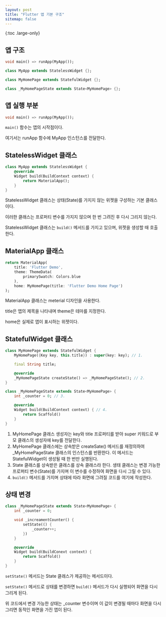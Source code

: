 ```yaml
---
layout: post
title: "Flutter 앱 기본 구조"
sitemap: false
---
```


{:toc .large-only}

## 앱 구조

```dart
void main() => runApp(MyApp());

class MyApp extends StatelessWidget {};

class MyHomePage extends StatefulWidget {};

class _MyHomePageState extends State<MyHomePage> {};
```

## 앱 실행 부분

```dart
void main() => runApp(MyApp());
```

`main()` 함수는 앱의 시작점이다.

여기서는 runApp 함수에 MyApp 인스턴스를 전달한다.

## StatelessWidget 클래스

```dart
class MyApp extends StatelessWidget {
    @override
    Widget build(BuildContext context) {
        return MaterialApp();
    }
}
```

StatelessWidget 클래스는 상태(State)를 가지지 않는 위젯을 구성하는 기본 클래스이다.

이러한 클래스는 프로퍼티 변수를 가지지 않으며 한 번 그려진 후 다시 그리지 않는다.

StatelessWidget 클래스는 `build()` 메서드를 가지고 있으며, 위젯을 생성할 때 호출한다.

## MaterialApp 클래스

```dart
return MaterialApp(
    title: 'Flutter Demo',
    theme: ThemeData(
        primarySwatch: Colors.blue
    ),
    home: MyHomePage(title: 'Flutter Demo Home Page')
);
```

MaterialApp 클래스는 meterial 디자인을 사용한다.

title은 앱의 제목을 나타내며 theme은 테마를 지정한다.

home은 실제로 앱이 표시하는 위젯이다.

## StatefulWidget 클래스

```dart
class MyHomePage extends StatefulWidget {
    MyHomePage({Key key, this.title}) : super(key: key); // 1.

    final String title;

    @override
    _MyHomePageState createState() => _MyHomePageState(); // 2.
}

class _MyHomePageState extends State<MyHomePage> {
    int _counter = 0; // 3.

    @override
    Widget build(BuildContext context) { // 4.
        return Scaffold()
    }
}
```

1. MyHomePage 클래스 생성자는 key와 title 프로퍼티를 받아 super 키워드로 부모 클래스의 생성자에 key를 전달한다.
1. MyHomePage 클래스에는 상속받은 createSate() 메서드를 재정의하여 \_MyHomePageState 클래스의 인스턴스를 반환한다. 이 메서드는 StatefulWidget이 생성될 때 한 번만 실행된다.
1. State 클래스를 상속받은 클래스를 상속 클래스라 한다. 생태 클래스는 변경 가능한 프로퍼티 변수(State)를 가지며 이 변수를 수정하여 화면을 다시 그릴 수 있다.
1. `build()` 메서드를 가지며 상태에 따라 화면에 그려질 코드를 여기에 작성한다.

## 상태 변경

```dart
class _MyHomePageState extends State<MyHomePage> {
    int _counter = 0;

    void _increamentCounter() {
        setState(() {
            _counter++;
        })
    }

    @override
    Widget build(BuildConext context) {
        return Scaffold()
    }
}
```

`setState()` 메서드는 State 클래스가 제공하는 메서드이다.

`setState()` 메서드로 상태를 변경하면 `build()` 메서드가 다시 실행되어 화면을 다시 그리게 된다.

위 코드에서 변경 가능한 상태는 \_counter 변수이며 이 값이 변경될 때마다 화면을 다시 그리면 동적인 화면을 가진 앱이 된다.
